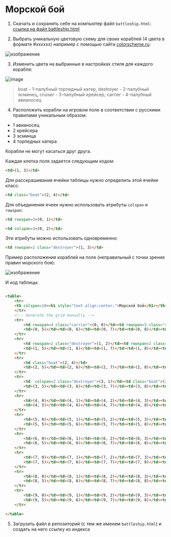 # Морской бой

1. Скачать и сохранить себе на компьютер файл `battleship.html`:
<a id="raw-url" href="https://raw.githubusercontent.com/yarmolinskiyam-yandex/yarmolinskiyam-yandex.github.io/refs/heads/main/battleship.html"> ссылка на файл battleship.html </a>

2. Выбрать уникальную цветовую схему для своих кораблей (4 цвета в формате #xxxxxx) например с помощью сайта [colorscheme.ru](https://colorscheme.ru/):

![изображение](https://github.com/user-attachments/assets/fb0f46b9-c53e-4bdc-a6cc-874b8448e33f)

3. Изменить цвета на выбранные в настройках стиля для каждого корабля:

![image](https://github.com/user-attachments/assets/176a99c7-01c4-4093-8d06-6398a2d99247)

> boat - 1-палубный торпедный катер, destroyer - 2-палубный эсминец, cruiser - 3-палубный крейсер, carrier - 4-палубный авианосец

4. Расположить корабли на игровом поле в соответствии с русскими правилами уникальным образом.
- 1 авианосец
- 2 крейсера
- 3 эсминца
- 4 торпедных катера

Корабли не могут касаться друг друга.

Каждая клетка поля задается следующим кодом:

```html
<td>(1, 3)</td>
```

Для расскрашивания ячейки таблицы нужно определить этой ячейке класс:

```html
<td class="boat">(2, 4)</td>
```

Для объединения ячеек нужно использовать атрибуты `colspan` и `rowspan`:

```html
<td rowspan=3>(0, 1)</td>
```
```html
<td colspan=3>(0, 2)</td>
```

Эти атрибуты можно использовать одновременно:

```html
<td rowspan=2 class="destroyer">(1, 3)</td>
```

Пример расположения кораблей на поле (неправильный с точки зрения правил морского боя):

![изображение](https://github.com/user-attachments/assets/ab72afbe-d316-4770-a9ac-f3ed8cf5e7a1)

И код таблицы:

```html

<table>
	<tr>
	<th colspan=10><h1 style="text-align:center;">Морской бой</h1></th>
	</tr>
    <!-- Generate the grid manually -->
    <tr>
        <td rowspan=4 class="carrier">(0, 0)</td><td rowspan=3 class="cruiser">(0, 1)</td><td colspan=3 class="cruiser">(0, 2)</td>
        <td>(0, 5)</td><td>(0, 6)</td><td>(0, 7)</td><td>(0, 8)</td><td>(0, 9)</td>
    </tr>
    <tr>
        <td rowspan=2 class="destroyer">(1, 2)</td><td rowspan=2 class="destroyer">(1, 3)</td><td class="boat">(1, 4)</td>
        <td>(1, 5)</td><td>(1, 6)</td><td>(1, 7)</td><td>(1, 8)</td><td>(1, 9)</td>
    </tr>
    <tr>
        <td class="boat">(2, 4)</td>
        <td>(2, 5)</td><td>(2, 6)</td><td>(2, 7)</td><td>(2, 8)</td><td>(2, 9)</td>
    </tr>
    <tr>
        <td  colspan=2 class="destroyer">(3, 1)</td><td class="boat">(3, 3)</td><td class="boat">(3, 4)</td>
        <td>(3, 5)</td><td>(3, 6)</td><td>(3, 7)</td><td>(3, 8)</td><td>(3, 9)</td>
    </tr>
    <tr>
        <td>(4, 0)</td><td>(4, 1)</td><td>(4, 2)</td><td>(4, 3)</td><td>(4, 4)</td>
        <td>(4, 5)</td><td>(4, 6)</td><td>(4, 7)</td><td>(4, 8)</td><td>(4, 9)</td>
    </tr>
    <tr>
        <td>(5, 0)</td><td>(5, 1)</td><td>(5, 2)</td><td>(5, 3)</td><td>(5, 4)</td>
        <td>(5, 5)</td><td>(5, 6)</td><td>(5, 7)</td><td>(5, 8)</td><td>(5, 9)</td>
    </tr>
    <tr>
        <td>(6, 0)</td><td>(6, 1)</td><td>(6, 2)</td><td>(6, 3)</td><td>(6, 4)</td>
        <td>(6, 5)</td><td>(6, 6)</td><td>(6, 7)</td><td>(6, 8)</td><td>(6, 9)</td>
    </tr>
    <tr>
        <td>(7, 0)</td><td>(7, 1)</td><td>(7, 2)</td><td>(7, 3)</td><td>(7, 4)</td>
        <td>(7, 5)</td><td>(7, 6)</td><td>(7, 7)</td><td>(7, 8)</td><td>(7, 9)</td>
    </tr>
    <tr>
        <td>(8, 0)</td><td>(8, 1)</td><td>(8, 2)</td><td>(8, 3)</td><td>(8, 4)</td>
        <td>(8, 5)</td><td>(8, 6)</td><td>(8, 7)</td><td>(8, 8)</td><td>(8, 9)</td>
    </tr>
    <tr>
        <td>(9, 0)</td><td>(9, 1)</td><td>(9, 2)</td><td>(9, 3)</td><td>(9, 4)</td>
        <td>(9, 5)</td><td>(9, 6)</td><td>(9, 7)</td><td>(9, 8)</td><td>(9, 9)</td>
    </tr>

</table>
```

5. Загрузить файл в репозиторий (с тем же именем `battleship.html`) и создать на него ссылку из индекса

